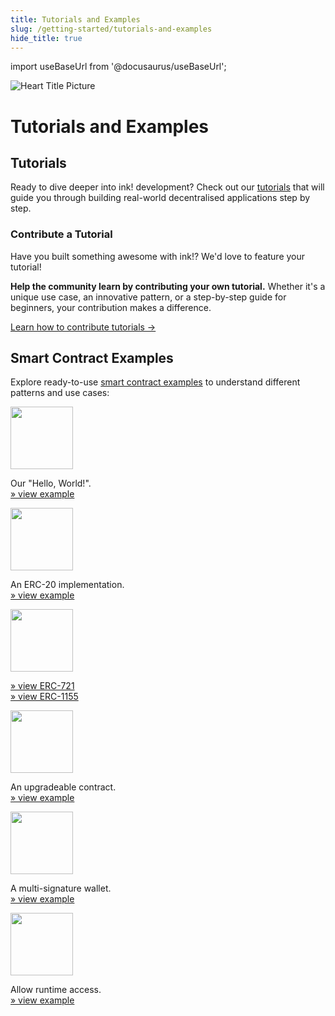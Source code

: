 ```yaml
---
title: Tutorials and Examples
slug: /getting-started/tutorials-and-examples
hide_title: true
---
```


import useBaseUrl from '@docusaurus/useBaseUrl';

![Heart Title Picture](/img/title/heart.svg)

# Tutorials and Examples

## Tutorials

Ready to dive deeper into ink! development? Check out our [tutorials](/tutorials/overview.md) that will guide you through building real-world decentralised applications step by step.

### Contribute a Tutorial

Have you built something awesome with ink!? We'd love to feature your tutorial! 

**Help the community learn by contributing your own tutorial.** Whether it's a unique use case, an innovative pattern, or a step-by-step guide for beginners, your contribution makes a difference.

[Learn how to contribute tutorials →](/tutorials/guide.md)

## Smart Contract Examples

Explore ready-to-use [smart contract examples](https://github.com/use-ink/ink-examples) to understand different patterns and use cases:

<div className="grid grid-cols-1 md:grid-cols-2 xl:grid-cols-3 gap-4">
    <div class="bubble-box [&_p]:!mb-0">
        <a href="https://github.com/use-ink/ink-examples/tree/main/flipper"><img src={useBaseUrl('/img/icons/flipper.svg')} width="100" /></a>
        <p class="mb-0 text-center">
            Our "Hello, World!".<br/>
            <a href="https://github.com/use-ink/ink-examples/tree/main/flipper">» view example</a>
        </p>
    </div>
    <div class="bubble-box [&_p]:!mb-0">
        <a href="https://github.com/use-ink/ink-examples/tree/main/erc20"><img src={useBaseUrl('/img/icons/erc20.svg')} width="100" /></a>
        <p class="text-center text-red-500">
            An ERC-20 implementation.<br/>
            <a href="https://github.com/use-ink/ink-examples/tree/main/erc20">» view example</a>
        </p>
    </div>
    <div class="bubble-box [&_p]:!mb-0">
        <a href="https://github.com/use-ink/ink-examples/tree/main/erc721"><img src={useBaseUrl('/img/icons/nft.svg')} width="100" /></a>
        <p class="text-center">
            <a href="https://github.com/use-ink/ink-examples/tree/main/erc721">» view ERC-721</a>
            <br/>
            <a href="https://github.com/use-ink/ink-examples/tree/main/erc1155">» view ERC-1155</a>
        </p>
    </div>
    <div class="bubble-box [&_p]:!mb-0">
        <a href="https://github.com/use-ink/ink-examples/tree/main/upgradeable-contracts"><img src={useBaseUrl('/img/icons/upgradable.svg')} width="100" /></a>
        <p class="text-center">
            An upgradeable contract.<br/>
            <a href="https://github.com/use-ink/ink-examples/tree/main/upgradeable-contracts">» view example</a>
        </p>
    </div>
    <div class="bubble-box [&_p]:!mb-0">
        <a href="https://github.com/use-ink/ink-examples/tree/main/multisig"><img src={useBaseUrl('/img/icons/multisig.svg')} width="100" /></a>
        <p class="text-center">
            A multi-signature wallet.<br/>
            <a href="https://github.com/use-ink/ink-examples/tree/main/multisig">» view example</a>
        </p>
    </div>
    <div class="bubble-box [&_p]:!mb-0">
        <a href="https://github.com/use-ink/ink-examples/tree/main/rand-extension"><img src={useBaseUrl('/img/icons/rand-extension.svg')} width="100" /></a>
        <p class="text-center">
            Allow runtime access.<br/>
            <a href="https://github.com/use-ink/ink-examples/tree/main/rand-extension">» view example</a>
        </p>
    </div>
</div>
